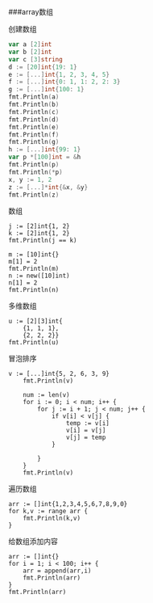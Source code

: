 ###array数组

创建数组
```go
var a [2]int
var b [2]int
var c [3]string
d := [20]int{19: 1}
e := [...]int{1, 2, 3, 4, 5}
f := [...]int{0: 1, 1: 2, 2: 3}
g := [...]int{100: 1}
fmt.Println(a)
fmt.Println(b)
fmt.Println(c)
fmt.Println(d)
fmt.Println(e)
fmt.Println(f)
fmt.Println(g)
h := [...]int{99: 1}
var p *[100]int = &h
fmt.Println(p)
fmt.Println(*p)
x, y := 1, 2
z := [...]*int{&x, &y}
fmt.Println(z)
```
数组

	j := [2]int{1, 2}
	k := [2]int{1, 2}
	fmt.Println(j == k)

	m := [10]int{}
	m[1] = 2
	fmt.Println(m)
	n := new([10]int)
	n[1] = 2
	fmt.Println(n)

多维数组

	u := [2][3]int{
		{1, 1, 1},
		{2, 2, 2}}
	fmt.Println(u)

冒泡排序

	v := [...]int{5, 2, 6, 3, 9}
		fmt.Println(v)
	
		num := len(v)
		for i := 0; i < num; i++ {
			for j := i + 1; j < num; j++ {
				if v[i] < v[j] {
					temp := v[i]
					v[i] = v[j]
					v[j] = temp
				}
	
			}
		}
		fmt.Println(v)

遍历数组

    arr := []int{1,2,3,4,5,6,7,8,9,0}
    for k,v := range arr {
        fmt.Println(k,v)
    }

给数组添加内容

    arr := []int{}
    for i = 1; i < 100; i++ {
        arr = append(arr,i)
        fmt.Println(arr)
    }
    fmt.Println(arr)
